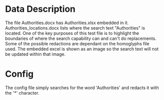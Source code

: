 # Data Description

The file Authorities.docx has Authorities.xlsx embedded in it. 
Authorities_locations.docx lists where the search text "Authorities" is located.
One of the key purposes of this test file is to highlight the boundaries of where the search capability can and can't do replacements. 
Some of the possible redactions are dependant on the homoglyphs file used.
The embedded excel is shown as an image so the search text will not be updated within that image.

# Config

The config file simply searches for the word 'Authorities' and redacts it with the '*' character.